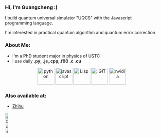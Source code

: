 ### Hi, I'm Guangcheng :)

I build quantum universal simulator "UQCS" with the Javascript programming language.

I'm interested in practical quantum algorithm and quantum error correction.

### About Me:

- I'm a PhD student major in physics of USTC
- I use daily **.py**, **.js**,**.cpp**,**.f90** **.c** **.cu**

<p align="center">
      <img src="https://www.vectorlogo.zone/logos/python/python-icon.svg" alt="python" width="55" height="55"/>
      <img src="https://www.vectorlogo.zone/logos/javascript/javascript-icon.svg" alt="javascript" width="55" height="55"/> 
      <img src="https://www.vectorlogo.zone/logos/common-lispnet/common-lispnet-icon.svg" alt="Lisp" width="55" height="55"/>
      <img src="https://www.vectorlogo.zone/logos/git-scm/git-scm-icon.svg" alt="GIT" width="55" height="55"/> 
      <img src="https://www.vectorlogo.zone/logos/nvidia/nvidia-icon.svg" alt="nvidia" width="55" height="55"/> 
</p>

### Also available at:

- [Zhihu](https://www.zhihu.com/people/shen-dang-fu-mu-xin-xiang-qing-hua)

<p align="left">
    <img src="https://komarev.com/ghpvc/?username=ElonDormancy&style=plastic&color=000000" alt="quantum computation" width="13%"/>
</p>

